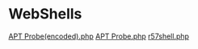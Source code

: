 # WebShells
<a href="https://github.com/Logic-01001010/WebShells/blob/main/APT%20Probe(encoded).php">APT Probe(encoded).php</a>
<a href="https://github.com/Logic-01001010/WebShells/blob/main/APT%20Probe.php">APT Probe.php</a>
<a href="https://github.com/Logic-01001010/WebShells/blob/main/r57shell.php">r57shell.php</a>
